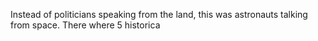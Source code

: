 Instead of politicians speaking from the land, this was astronauts talking from space. There where 5 historica